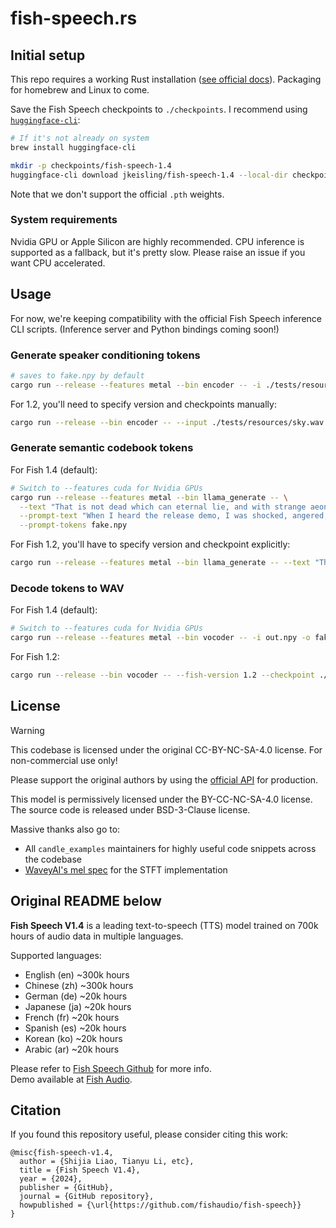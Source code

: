 # fish-speech.rs

## Initial setup

This repo requires a working Rust installation ([see official docs](https://www.rust-lang.org/tools/install)). Packaging for homebrew and Linux to come.

Save the Fish Speech checkpoints to `./checkpoints`. I recommend using [`huggingface-cli`](https://huggingface.co/docs/huggingface_hub/main/en/guides/cli):

```bash
# If it's not already on system
brew install huggingface-cli

mkdir -p checkpoints/fish-speech-1.4
huggingface-cli download jkeisling/fish-speech-1.4 --local-dir checkpoints/fish-speech-1.4
```

Note that we don't support the official `.pth` weights.

### System requirements

Nvidia GPU or Apple Silicon are highly recommended. CPU inference is supported as a fallback, but it's pretty slow. Please raise an issue if you want CPU accelerated.

## Usage

For now, we're keeping compatibility with the official Fish Speech inference CLI scripts. (Inference server and Python bindings coming soon!)

### Generate speaker conditioning tokens

```bash
# saves to fake.npy by default
cargo run --release --features metal --bin encoder -- -i ./tests/resources/sky.wav
```

For 1.2, you'll need to specify version and checkpoints manually:

```bash
cargo run --release --bin encoder -- --input ./tests/resources/sky.wav --output-path sk.npy --fish-version 1.2 --checkpoint ./checkpoints/fish-speech-1.2-sft
```

### Generate semantic codebook tokens

For Fish 1.4 (default):

```bash
# Switch to --features cuda for Nvidia GPUs
cargo run --release --features metal --bin llama_generate -- \
  --text "That is not dead which can eternal lie, and with strange aeons even death may die." \
  --prompt-text "When I heard the release demo, I was shocked, angered, and in disbelief that Mr. Altman would pursue a voice that sounded so eerily similar to mine that my closest friends and news outlets could not tell the difference." \
  --prompt-tokens fake.npy
```

For Fish 1.2, you'll have to specify version and checkpoint explicitly:

```bash
cargo run --release --features metal --bin llama_generate -- --text "That is not dead which can eternal lie, and with strange aeons even death may die." --fish-version 1.2 --checkpoint ./checkpoints/fish-speech-1.2-sft
```

### Decode tokens to WAV

For Fish 1.4 (default):

```bash
# Switch to --features cuda for Nvidia GPUs
cargo run --release --features metal --bin vocoder -- -i out.npy -o fake.wav
```

For Fish 1.2:

```bash
cargo run --release --bin vocoder -- --fish-version 1.2 --checkpoint ./checkpoints/fish-speech-1.2-sft
```

## License

> [!WARNING]
> This codebase is licensed under the original CC-BY-NC-SA-4.0 license. For non-commercial use only!
>
> Please support the original authors by using the [official API](https://fish.audio/go-api/) for production.

This model is permissively licensed under the BY-CC-NC-SA-4.0 license.
The source code is released under BSD-3-Clause license.

Massive thanks also go to:

- All `candle_examples` maintainers for highly useful code snippets across the codebase
- [WaveyAI's mel spec](https://github.com/wavey-ai/mel-spec) for the STFT implementation

## Original README below

**Fish Speech V1.4** is a leading text-to-speech (TTS) model trained on 700k hours of audio data in multiple languages.

Supported languages:

- English (en) ~300k hours
- Chinese (zh) ~300k hours
- German (de) ~20k hours
- Japanese (ja) ~20k hours
- French (fr) ~20k hours
- Spanish (es) ~20k hours
- Korean (ko) ~20k hours
- Arabic (ar) ~20k hours

Please refer to [Fish Speech Github](https://github.com/fishaudio/fish-speech) for more info.  
Demo available at [Fish Audio](https://fish.audio/).

## Citation

If you found this repository useful, please consider citing this work:

```
@misc{fish-speech-v1.4,
  author = {Shijia Liao, Tianyu Li, etc},
  title = {Fish Speech V1.4},
  year = {2024},
  publisher = {GitHub},
  journal = {GitHub repository},
  howpublished = {\url{https://github.com/fishaudio/fish-speech}}
}
```
